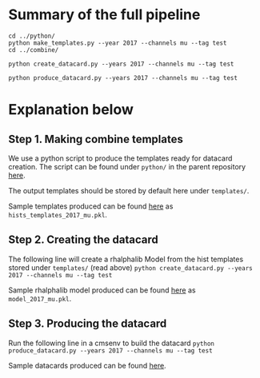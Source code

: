 # Summary of the full pipeline

```
cd ../python/
python make_templates.py --year 2017 --channels mu --tag test
cd ../combine/

python create_datacard.py --years 2017 --channels mu --tag test

python produce_datacard.py --years 2017 --channels mu --tag test
```

# Explanation below

## Step 1. Making combine templates

We use a python script to produce the templates ready for datacard creation. The script can be found under `python/` in the parent repository [here](https://github.com/farakiko/boostedhiggs/tree/main/python).

The output templates should be stored by default here under `templates/`.

Sample templates produced can be found [here](https://github.com/farakiko/boostedhiggs/tree/main/combine/templates/v1/) as `hists_templates_2017_mu.pkl`.

## Step 2. Creating the datacard

The following line will create a rhalphalib Model from the hist templates stored under `templates/` (read above)
`python create_datacard.py --years 2017 --channels mu --tag test`

Sample rhalphalib model produced can be found [here](https://github.com/farakiko/boostedhiggs/tree/main/combine/templates/v1/) as `model_2017_mu.pkl`.

## Step 3. Producing the datacard

Run the following line in a cmsenv to build the datacard
`python produce_datacard.py --years 2017 --channels mu --tag test`

Sample datacards produced can be found [here](https://github.com/farakiko/boostedhiggs/tree/main/combine/templates/v1/datacards).
